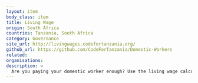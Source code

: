 ```yaml
---
layout: item
body_class: item
title: Living Wage
origin: South Africa
countries: Tanzania, South Africa
category: Governance
site_url: http://livingwages.codefortanzania.org/
github_url: https://github.com/CodeForTanzania/Domestic-Workers
related: 
organisations: 
description: >
  Are you paying your domestic worker enough? Use the living wage calculator to check if you are paying a livable wage in Tanzania.
---
```

